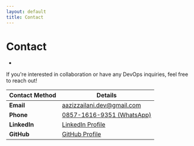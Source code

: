```yaml
---
layout: default
title: Contact
---
```


# Contact

-

If you're interested in collaboration or have any DevOps inquiries, feel free to reach out!

<div class="contact-table">
    <table>
        <thead>
            <tr>
                <th>Contact Method</th>
                <th>Details</th>
            </tr>
        </thead>
        <tbody>
            <tr>
                <td><strong>Email</strong></td>
                <td><a href="mailto:aazizzailani.dev@gmail.com">aazizzailani.dev@gmail.com</a></td>
            </tr>
            <tr>
                <td><strong>Phone</strong></td>
                <td><a href="https://wa.me/6285716169351">0857-1616-9351 (WhatsApp)</a></td>
            </tr>
            <tr>
                <td><strong>LinkedIn</strong></td>
                <td><a href="https://linkedin.com/in/aazizzailani" target="_blank">LinkedIn Profile</a></td>
            </tr>
            <tr>
                <td><strong>GitHub</strong></td>
                <td><a href="https://github.com/azizzailani" target="_blank">GitHub Profile</a></td>
            </tr>
        </tbody>
    </table>
</div>
